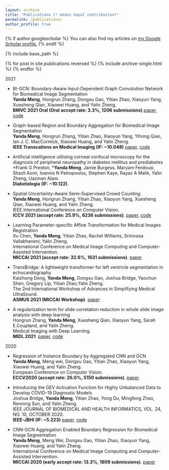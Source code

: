 ```yaml
---
layout: archive
title: "Publications (* means equal contribution)"
permalink: /publications/
author_profile: true
---
```


{% if author.googlescholar %}
  You can also find my articles on <u><a href="{{author.googlescholar}}">my Google Scholar profile</a>.</u>
{% endif %}

{% include base_path %}

{% for post in site.publications reversed %}
  {% include archive-single.html %}
{% endfor %}



2021
+ BI-GCN: Boundary-Aware Input-Dependent Graph Convolution Network for Biomedical Image Segmentation  
**Yanda Meng**, Hongrun Zhang, Dongxu Gao, Yitian Zhao, Xiaoyun Yang, Xuesheng Qian, Xiaowei Huang, and Yalin Zheng.  
**BMVC 2021 Oral (Oral accept rate: 3.3%, 1206 submissions)** [paper](https://arxiv.org/abs/2110.14775#), [code](https://github.com/smallmax00/BI-GConv)

+ Graph-based Region and Boundary Aggregation for Biomedical Image Segmentation  
**Yanda Meng**, Hongrun Zhang, Yitian Zhao, Xiaoyun Yang, Yihong Qiao, Ian J. C. MacCormick, Xiaowei Huang, and Yalin Zheng.  
**IEEE Transcations on Medical Imaging (IF: ~10.048)** [paper](https://ieeexplore.ieee.org/document/9594842), [code](https://github.com/smallmax00/Graph_Region_Boudnary)


+ Artificial intelligence utilising corneal confocal microscopy for the diagnosis of peripheral neuropathy in diabetes mellitus and prediabetes  
*Frank G Preston, ***Yanda Meng**, Jamie Burgess, Maryam Ferdousi, Shazli Azmi, Ioannis N Petropoulos, Stephen Kaye, Rayaz A Malik, Yalin Zheng, Uazman Alam.  
**Diabetologia (IF: ~10.122)**.


+ Spatial Uncertainty-Aware Semi-Supervised Crowd Counting  
**Yanda Meng**, Hongrun Zhang, Yitian Zhao, Xiaoyun Yang, Xuesheng Qian, Xiaowei Huang, and Yalin Zheng.      
IEEE International Conference on Computer Vision.  
**ICCV 2021 (accept rate: 25.9%, 6236 submissions)**. [paper](https://openaccess.thecvf.com/content/ICCV2021/papers/Meng_Spatial_Uncertainty-Aware_Semi-Supervised_Crowd_Counting_ICCV_2021_paper.pdf), [code](https://github.com/smallmax00/SUA_crowd_counting)

+ Learning Parameter-specific Affine Transformation for Medical Images Registration  
Xu Chen,  **Yanda Meng**, Yitian Zhao, Rachel Williams, Srinivasa Vallabhaneni, Yalin Zheng.    
International Conference on Medical Image Computing and Computer-Assisted Intervention.  
**MICCAI 2021 (accept rate: 32.6%, 1631 submissions)**. [paper](https://link.springer.com/chapter/10.1007%2F978-3-030-87202-1_3)

+ TransBridge: A lightweight transformer for left ventricle segmentation in echocardiography  
Kaizhong Deng, **Yanda Meng**, Dongxu Gao, Joshua Bridge, Yaochun Shen, Gregory Lip, Yitian Zhao,Yalin Zheng.  
The 2nd International Workshop of Advances in Simplifying Medical UltraSound.  
**ASMUS 2021 (MICCAI Workshop)**. [paper](https://link.springer.com/chapter/10.1007%2F978-3-030-87583-1_7)

+ A regularization term for slide correlation reduction in whole slide image analysis with deep learning  
Hongrun Zhang, **Yanda Meng**, Xuesheng Qian, Xiaoyun Yang, Sarah E.Coupland, and Yalin Zheng.  
Medical Imaging with Deep Learning.  
**MIDL 2021**. [paper](https://openreview.net/forum?id=2vCFIoWDS6E), [code](https://github.com/hrzhang1123/SlideCorrelationReduction)

2020  
+ Regression of Instance Boundary by Aggregated CNN and GCN  
**Yanda Meng**, Meng wei, Dongxu Gao, Yitian Zhao, Xiaoyun Yang, Xiaowei Huang, and Yalin Zheng.  
European Conference on Computer Vision.  
**ECCV2020 (accept rate: 26.0%, 5150 submissions)**. [paper](https://link.springer.com/chapter/10.1007/978-3-030-58598-3_12).

+ Introducing the GEV Activation Function for Highly Unbalanced Data to Develop COVID-19 Diagnostic Models  
Joshua Bridge, **Yanda Meng**, Yitian Zhao, Yong Du, Mingfeng Zhao, Renrong Sun, and Yalin Zheng.  
IEEE JOURNAL OF BIOMEDICAL AND HEALTH INFORMATICS, VOL. 24, NO. 10, OCTOBER 2020.  
**IEEE-JBHI (IF: ~5.223)** [paper](https://ieeexplore.ieee.org/document/9151288), [code](https://github.com/JTBridge/GEV)

+ CNN-GCN Aggregation Enabled Boundary Regression for Biomedical Image Segmentation  
**Yanda Meng**, Meng Wei, Dongxu Gao, Yitian Zhao, Xiaoyun Yang, Xiaowei Huang, and Yalin Zheng.  
International Conference on Medical Image Computing and Computer-Assisted Intervention.  
**MICCAI 2020 (early accept rate: 13.3%, 1809 submissions)**. [paper](https://link.springer.com/chapter/10.1007/978-3-030-59719-1_35)












